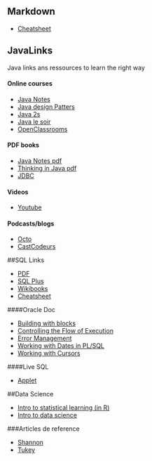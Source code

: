 ## Markdown
- [Cheatsheet](https://github.com/adam-p/markdown-here/wiki/Markdown-Cheatsheet)

## JavaLinks
Java links ans ressources to learn the right way

#### Online courses
- [Java Notes](http://math.hws.edu/javanotes/)
- [Java design Patters](http://java-design-patterns.com/)
- [Java 2s](http://www.java2s.com/)
- [Java le soir](http://blog.paumard.org/cours-tutoriaux/)
- [OpenClassrooms](https://openclassrooms.com/courses/apprenez-a-programmer-en-java/notre-premiere-fenetre)


#### PDF books
- [Java Notes pdf](http://math.hws.edu/eck/cs124/downloads/javanotes7-linked.pdf)
- [Thinking in Java pdf](http://www.greenteapress.com/thinkapjava/thinkapjava.pdf)
- [JDBC](https://www.tutorialspoint.com/jdbc/jdbc_tutorial.pdf)

#### Videos
- [Youtube](https://www.youtube.com/playlist?list=PLE7E8B7F4856C9B19)

#### Podcasts/blogs
- [Octo](http://blog.octo.com/)
- [CastCodeurs](https://lescastcodeurs.com/)


##SQL Links

- [PDF](http://www.lirmm.fr/~meynard/Ens2/IMG/pdf/plsql.pdf)
- [SQL Plus](https://zestedesavoir.com/tutoriels/297/petit-guide-de-sql-plus/)
- [Wikibooks](https://en.wikibooks.org/wiki/Oracle_Database/SQL_Cheatsheet)
- [Cheatsheet](http://umanitoba.ca/computing/ist/internal/admin_sys/project_review/media/Oracle_PLSQL_Quick_Reference_Card.pdf)

####Oracle Doc
- [Building with blocks](http://www.oracle.com/technetwork/issue-archive/2011/11-mar/o21plsql-242570.html)
- [Controlling the Flow of Execution](http://www.oracle.com/technetwork/issue-archive/2011/11-jul/o41plsql-402935.html)
- [Error Management](http://www.oracle.com/technetwork/issue-archive/2012/12-mar/o22plsql-1518275.html)
- [Working with Dates in PL/SQL](http://www.oracle.com/technetwork/issue-archive/2012/12-jan/o12plsql-1408561.html)
- [Working with Cursors](http://www.oracle.com/technetwork/issue-archive/2013/13-mar/o23plsql-1906474.html)

####Live SQL
- [Applet](http://www.oracle.com/technetwork/database/application-development/livesql/index.html)


##Data Science
- [Intro to statistical learning (in R)](http://www-bcf.usc.edu/~gareth/ISL/ISLR%20Sixth%20Printing.pdf)
- [Intro to data science](https://ischool.syr.edu/media/documents/2012/3/DataScienceBook1_1.pdf)

###Articles de reference
- [Shannon](http://worrydream.com/refs/Shannon%20-%20A%20Mathematical%20Theory%20of%20Communication.pdf)
- [Tukey](http://projecteuclid.org/download/pdf_1/euclid.aoms/1177704711)
